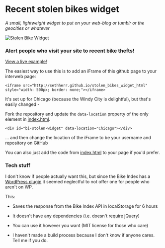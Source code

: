 # Recent stolen bikes widget

_A small, lightweight widget to put on your web-blog or tumblr or the geocities or whatever_

![Stolen Bike Widget](https://raw.githubusercontent.com/sethherr/stolen_bikes_widget_html/gh-pages/screenshot.png)

### Alert people who visit your site to recent bike thefts!

[View a live example!](http://sethherr.github.io/stolen_bikes_widget_html/example)

The easiest way to use this is to add an iFrame of this github page to your interweb page:

    <iframe src="http://sethherr.github.io/stolen_bikes_widget_html" style="width: 500px; border: none;"></iframe>

It's set up for Chicago (because the Windy City is delightful), but that's easily changed -

Fork the repository and update the `data-location` property of the only element in [index.html](https://github.com/sethherr/stolen_bikes_widget_html/blob/master/index.html#L7).
    
    <div id="bi-stolen-widget" data-location="Chicago"></div>

... and then change the location of the iFrame to be your username and repository on GitHub

You can also just add the code from [index.html](https://github.com/sethherr/stolen_bikes_widget_html/blob/master/index.html) to your page if you'd prefer.


### Tech stuff

I don't know if people actually want this, but since the Bike Index has a [WordPress plugin](https://github.com/purcebr/bike-index-listings) it seemed neglectful to not offer one for people who aren't on WP.

This: 

- Saves the response from the Bike Index API in localStorage for 6 hours

- It doesn't have any dependencies (i.e. doesn't require jQuery)

- You can use it however you want (MIT license for those who care)

- I haven't made a build process because I don't know if anyone cares. Tell me if you do.